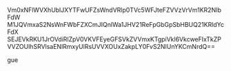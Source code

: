 Vm0xNFlWVXhUblJXYTFwUFZsWndVRlp0TVc5WFJteFZVVzVrVm1KR2NIbFdW
M1JQVmxaS2NsWnFWbFZXCmJIQnlWa1JHV21ReFpGbGpSbHBUQ21KRldYcFdX
SEJEVkRKU1JrOVdiRlZpV0VKVFEyeGFSVkZVVmxKTgpiVkl6VkcweFIxTkZP
VVZOUlhSRVlsaENlRmxyUlRsUVVXOUxZakpLY0FvS2NIUnYKCmNrdQ==

gue